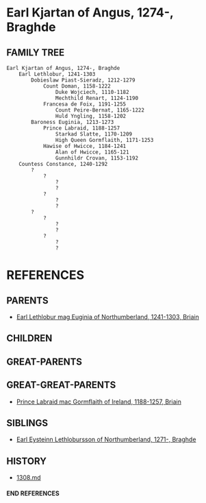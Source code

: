 # Earl Kjartan of Angus, 1274-, Braghde

## FAMILY TREE
```
Earl Kjartan of Angus, 1274-, Braghde
    Earl Lethlobur, 1241-1303
        Dobieslaw Piast-Sieradz, 1212-1279
            Count Doman, 1158-1222
                Duke Wojciech, 1110-1182
                Mechthild Renart, 1124-1190
            Francesa de Foix, 1191-1255
                Count Peire-Bernat, 1165-1222
                Huld Yngling, 1158-1202
        Baroness Euginia, 1213-1273
            Prince Labraid, 1188-1257
                Starkad Slatte, 1170-1209
                High Queen Gormflaith, 1171-1253
            Hawise of Hwicce, 1184-1241
                Alan of Hwicce, 1165-121
                Gunnhildr Crovan, 1153-1192
    Countess Constance, 1240-1292
        ?
            ?
                ?
                ?
            ?
                ?
                ?
        ?
            ?
                ?
                ?
            ?
                ?
                ?
```


# REFERENCES

## PARENTS 
* [Earl Lethlobur mag Euginia of Northumberland, 1241-1303, Briain](lethlobur_mag_euginia_1241.md)

## CHILDREN 

## GREAT-PARENTS 

## GREAT-GREAT-PARENTS 
* [Prince Labraid mac Gormflaith of Ireland, 1188-1257, Briain](labraid_mac_gormflaith_1188.md)
## SIBLINGS

* [Earl Eysteinn Lethlobursson of Northumberland, 1271-, Braghde](eysteinn_lethlobursson_1271.md)
 
## HISTORY
* [1308.md](../h/1308.md)

#### END REFERENCES
